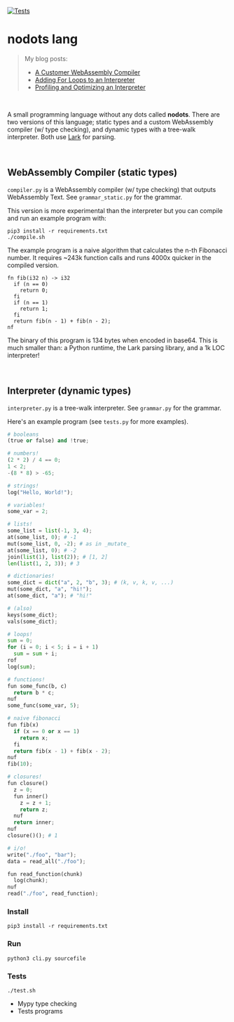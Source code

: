 [![Tests](https://github.com/healeycodes/nodots-lang/actions/workflows/python-app.yml/badge.svg)](https://github.com/healeycodes/nodots-lang/actions/workflows/python-app.yml)

# nodots lang
> My blog posts:
> - [A Customer WebAssembly Compiler](https://healeycodes.com/a-custom-webassembly-compiler)
> - [Adding For Loops to an Interpreter](https://healeycodes.com/adding-for-loops-to-an-interpreter)
> - [Profiling and Optimizing an Interpreter](https://healeycodes.com/profiling-and-optimizing-an-interpreter)

<br>

A small programming language without any dots called **nodots**. There are two versions of this language; static types and a custom WebAssembly compiler (w/ type checking), and dynamic types with a tree-walk interpreter. Both use [Lark](https://lark-parser.readthedocs.io/en/latest/index.html) for parsing.

<br>

## WebAssembly Compiler (static types)

`compiler.py` is a WebAssembly compiler (w/ type checking) that outputs WebAssembly Text. See `grammar_static.py` for the grammar.

This version is more experimental than the interpreter but you can compile and run an example program with:

```text
pip3 install -r requirements.txt
./compile.sh
```

The example program is a naive algorithm that calculates the n-th Fibonacci number. It requires ~243k function calls and runs 4000x quicker in the compiled version.

```text
fn fib(i32 n) -> i32
  if (n == 0)
    return 0;
  fi
  if (n == 1)
    return 1;
  fi
  return fib(n - 1) + fib(n - 2);
nf
```

The binary of this program is 134 bytes when encoded in base64. This is much smaller than: a Python runtime, the Lark parsing library, and a 1k LOC interpreter!

<br>

## Interpreter (dynamic types)

`interpreter.py` is a tree-walk interpreter. See `grammar.py` for the grammar.

Here's an example program (see `tests.py` for more examples).

```python
# booleans
(true or false) and !true;

# numbers!
(2 * 2) / 4 == 0;
1 < 2;
-(8 * 8) > -65;

# strings!
log("Hello, World!");

# variables!
some_var = 2;

# lists!
some_list = list(-1, 3, 4);
at(some_list, 0); # -1
mut(some_list, 0, -2); # as in _mutate_
at(some_list, 0); # -2
join(list(1), list(2)); # [1, 2]
len(list(1, 2, 3)); # 3

# dictionaries!
some_dict = dict("a", 2, "b", 3); # (k, v, k, v, ...)
mut(some_dict, "a", "hi!");
at(some_dict, "a"); # "hi!"

# (also)
keys(some_dict);
vals(some_dict);

# loops!
sum = 0;
for (i = 0; i < 5; i = i + 1)
  sum = sum + i;
rof
log(sum);

# functions!
fun some_func(b, c)
  return b * c;
nuf
some_func(some_var, 5);

# naive fibonacci
fun fib(x)
  if (x == 0 or x == 1)
    return x;
  fi
  return fib(x - 1) + fib(x - 2);
nuf
fib(10);

# closures!
fun closure()
  z = 0;
  fun inner()
    z = z + 1;
    return z;
  nuf
  return inner;
nuf
closure()(); # 1

# i/o!
write("./foo", "bar");
data = read_all("./foo");

fun read_function(chunk)
  log(chunk);
nuf
read("./foo", read_function);
```

### Install

`pip3 install -r requirements.txt`

### Run

`python3 cli.py sourcefile`

### Tests

`./test.sh`

- Mypy type checking
- Tests programs

